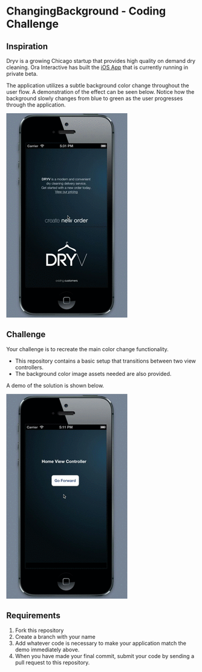 ChangingBackground - Coding Challenge
==================
## Inspiration
Dryv is a growing Chicago startup that provides high quality on demand dry cleaning.  Ora Interactive has 
built the [iOS App](http://orainteractive.com/dryv) that is currently running in private beta.

The application utilizes a subtle background color change throughout the user flow.  A demonstration of the effect can 
be seen below.  Notice how the background slowly changes from blue to green as the user progresses through the application.

![ChangingBackground](https://github.com/jeffreycamealy/ChangingBackground/blob/master/README_Resources/Dryv.gif?raw=true)  

## Challenge
Your challenge is to recreate the main color change functionality.  
+ This repository contains a basic setup that transitions 
between two view controllers.  
+ The background color image assets needed are also provided.  

A demo of the solution is shown
below.

![ChangingBackground](https://github.com/jeffreycamealy/ChangingBackground/blob/master/README_Resources/ChangingBackground.gif?raw=true)

## Requirements
1. Fork this repository
2. Create a branch with your name
3. Add whatever code is necessary to make your application match the demo immediately above.
4. When you have made your final commit, submit your code by sending a pull request to this repository.

